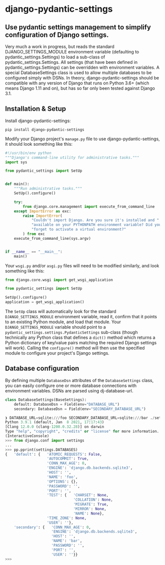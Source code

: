 # django-pydantic-settings

## Use pydantic settings management to simplify configuration of Django settings.

Very much a work in progress, but reads the standard DJANGO_SETTINGS_MODULE environment variable (defaulting to pydantic_settings.Settings) to load a sub-class of pydantic_settings.Settings. All settings (that have been defined in pydantic_settings.Settings) can be overridden with environment variables. A special DatabaseSettings class is used to allow multiple databases to be configured simply with DSNs. In theory, django-pydantic-settings should be compatible with any version of Django that runs on Python 3.6+ (which means Django 1.11 and on), but has so far only been tested against Django 3.1.

## Installation & Setup

Install django-pydantic-settings:

```
pip install django-pydantic-settings
```

Modify your Django project's `manage.py` file to use django-pydantic-settings, it should look something like this:

```python
#!/usr/bin/env python
"""Django's command-line utility for administrative tasks."""
import sys

from pydantic_settings import SetUp


def main():
    """Run administrative tasks."""
    SetUp().configure()

    try:
        from django.core.management import execute_from_command_line
    except ImportError as exc:
        raise ImportError(
            "Couldn't import Django. Are you sure it's installed and "
            "available on your PYTHONPATH environment variable? Did you "
            "forget to activate a virtual environment?"
        ) from exc
    execute_from_command_line(sys.argv)


if __name__ == "__main__":
    main()
```

Your `wsgi.py` and/or `asgi.py` files will need to be modified similarly, and look something like this:

```python
from django.core.wsgi import get_wsgi_application

from pydantic_settings import SetUp

SetUp().configure()
application = get_wsgi_application()
```

The `SetUp` class will automatically look for the standard `DJANGO_SETTINGS_MODULE` environment variable, read it, confirm that it points to an existing Python module, and load that module. Your `DJANGO_SETTINGS_MODULE` variable should point to a `pydantic_settings.settings.PydanticSettings` sub-class (though technically any Python class that defines a `dict()` method which returns a Python dictionary of key/value pairs matching the required Django settings will work). Calling the `configure()` method will then use the specified module to configure your project's Django settings.

## Database configuration

By defining multiple `DatabaseDsn` attributes of the `DatabaseSettings` class, you can easily configure one or more database connections with environment variables. DSNs are parsed using dj-database-url.

```python
class DatabaseSettings(BaseSettings):
    default: DatabaseDsn = Field(env="DATABASE_URL")
    secondary: DatabaseDsn = Field(env="SECONDARY_DATABASE_URL")
```

```python
❯ DATABASE_URL=sqlite:///foo SECONDARY_DATABASE_URL=sqlite:///bar ./settings_test/manage.py shell
Python 3.9.1 (default, Jan  8 2021, 17:17:43)
[Clang 12.0.0 (clang-1200.0.32.28)] on darwin
Type "help", "copyright", "credits" or "license" for more information.
(InteractiveConsole)
>>> from django.conf import settings
...
>>> pp.pprint(settings.DATABASES)
{   'default': {   'ATOMIC_REQUESTS': False,
                   'AUTOCOMMIT': True,
                   'CONN_MAX_AGE': 0,
                   'ENGINE': 'django.db.backends.sqlite3',
                   'HOST': '',
                   'NAME': 'foo',
                   'OPTIONS': {},
                   'PASSWORD': '',
                   'PORT': '',
                   'TEST': {   'CHARSET': None,
                               'COLLATION': None,
                               'MIGRATE': True,
                               'MIRROR': None,
                               'NAME': None},
                   'TIME_ZONE': None,
                   'USER': ''},
    'secondary': {   'CONN_MAX_AGE': 0,
                     'ENGINE': 'django.db.backends.sqlite3',
                     'HOST': '',
                     'NAME': 'bar',
                     'PASSWORD': '',
                     'PORT': '',
                     'USER': ''}}
>>>
```
